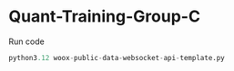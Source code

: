 # Quant-Training-Group-C
Run code
```python
python3.12 woox-public-data-websocket-api-template.py
```